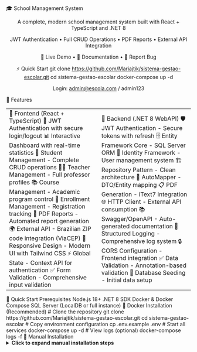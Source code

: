 🎓 School Management System <div align="center"> 

A complete, modern school management system built with React + TypeScript and .NET 8

JWT Authentication • Full CRUD Operations • PDF Reports • External API Integration

🚀 Live Demo • 📖 Documentation • 🐛 Report Bug

⚡ Quick Start git clone https://github.com/Mariajtik/sistema-gestao-escolar.git cd sistema-gestao-escolar docker-compose up -d 

Login: admin@escola.com / admin123

</div> 🌟 Features <table> <tr> <td width="50%"> 🎨 Frontend (React + TypeScript) 🔐 JWT Authentication with secure login/logout 📊 Interactive Dashboard with real-time statistics 👥 Student Management - Complete CRUD operations 👨‍🏫 Teacher Management - Full professor profiles 📚 Course Management - Academic program control 📝 Enrollment Management - Registration tracking 📄 PDF Reports - Automated report generation 🌍 External API - Brazilian ZIP code integration (ViaCEP) 📱 Responsive Design - Modern UI with Tailwind CSS ⚡ Global State - Context API for authentication ✅ Form Validation - Comprehensive input validation </td> <td width="50%"> 🚀 Backend (.NET 8 WebAPI) 🛡️ JWT Authentication - Secure tokens with refresh 🗄️ Entity Framework Core - SQL Server ORM 👤 Identity Framework - User management system 🏗️ Repository Pattern - Clean architecture 🔄 AutoMapper - DTO/Entity mapping 📋 PDF Generation - iText7 integration 🌐 HTTP Client - External API consumption 📚 Swagger/OpenAPI - Auto-generated documentation 📝 Structured Logging - Comprehensive log system 🔒 CORS Configuration - Frontend integration ✅ Data Validation - Annotation-based validation 🌱 Database Seeding - Initial data setup </td> </tr> </table>


</div> 🚀 Quick Start Prerequisites Node.js 18+ .NET 8 SDK Docker & Docker Compose SQL Server (LocalDB or full instance) 🐳 Docker Installation (Recommended) # Clone the repository git clone https://github.com/Mariajtik/sistema-gestao-escolar.git cd sistema-gestao-escolar # Copy environment configuration cp .env.example .env # Start all services docker-compose up -d # View logs (optional) docker-compose logs -f 🔧 Manual Installation <details> <summary><strong>Click to expand manual installation steps</strong></summary> Backend Setup cd backend/SchoolManagementAPI dotnet restore dotnet ef migrations add InitialCreate dotnet ef database update dotnet run 

Backend available at: https://localhost:7001

Frontend Setup cd frontend npm install npm start 

Frontend available at: http://localhost:3000

We welcome contributions! Here's how you can help:

Fork the repository Create your feature branch (git checkout -b feature/AmazingFeature) Commit your changes (git commit -m 'Add some AmazingFeature') Push to the branch (git push origin feature/AmazingFeature) Open a Pull Request 

Please read our Contributing Guide for more details.

📄 License 

This project is licensed under the MIT License - see the LICENSE file for details.

👩‍💻 Author <div align="center"> Maria J. Baptista 

Full-Stack Developer passionate about creating efficient educational solutions

</div> 💬 Support <div align="center"> 

Need help? We're here for you!

📧 Email: mariakcbaptista06@gmail.com 🐛 Bug Reports: Create an Issue 💡 Feature Requests: Start a Discussion

</div> ⭐ Show Your Support 

If this project helped you, please consider giving it a ⭐ star on GitHub!

<div align="center"> 🌟 Star this repository • Fork for contributions • Share with others 

Built with ❤️ using React, .NET, and modern web technologies

© 2024 Maria J. Baptista. All rights reserved.

</div> 📊 Project Stats <div align="center"> 

</div>
